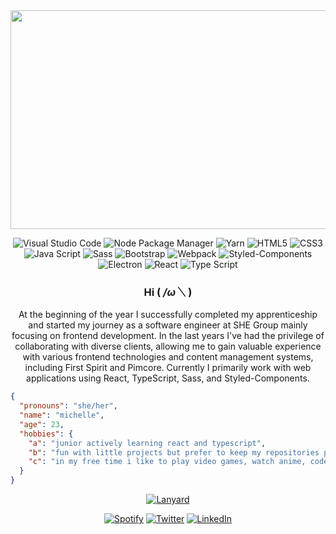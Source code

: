 <!-- <img src="https://i.pinimg.com/originals/2c/54/88/2c5488fd350f9317df2a50afb6ae5d54.gif" width="1050" height="350"> -->
<img src="https://i.pinimg.com/originals/a0/70/7d/a0707d977bccdce919e8a380ca92d139.gif" width="1050" height="350">

<div align="center">

  ![Visual Studio Code](https://img.shields.io/badge/Visual%20Studio%20Code%20-%20%23007ACC?style=flat&logo=visualstudiocode&logoColor=white)
  ![Node Package Manager](https://img.shields.io/badge/npm%20-%20%23CC3534?style=flat&logo=npm&logoColor=white)
  ![Yarn](https://img.shields.io/badge/yarn%20-%20%232C8EBB?style=flat&logo=yarn&logoColor=white)
  ![HTML5](https://img.shields.io/badge/HTML5%20-%20%23E54D26?style=flat&logo=html5&logoColor=white)
  ![CSS3](https://img.shields.io/badge/CSS3%20-%20%23379AD5?style=flat&logo=css3&logoColor=white)
  ![Java Script](https://img.shields.io/badge/JavaScript%20-%20%23F7DF1E?logo=javascript&logoColor=white)
  ![Sass](https://img.shields.io/badge/Sass%20-%20%23CD6799?style=flat&logo=sass&logoColor=white)
  ![Bootstrap](https://img.shields.io/badge/Bootstrap%20-%20%237952B3?style=flat&logo=bootstrap&logoColor=white)
  ![Webpack](https://img.shields.io/badge/webpack%20-%20%231C78C0?logo=webpack&logoColor=white)
  ![Styled-Components](https://img.shields.io/badge/styled%20components%20-%20%23DF7C8B?style=flat&logo=styled-components&logoColor=white)
  ![Electron](https://img.shields.io/badge/Electron%20-%20%2347848F?style=flat&logo=electron&logoColor=white)
  ![React](https://img.shields.io/badge/React%20-%20%23149ECA?style=flat&logo=react&logoColor=white)
  ![Type Script](https://img.shields.io/badge/TypeScript%20-%20%232D79C7?style=flat&logo=typescript&logoColor=white)

### Hi ( _/ω＼_ )

At the beginning of the year I successfully completed my apprenticeship and started my journey as a software engineer at SHE Group mainly focusing on frontend development. In the last years I've had the privilege of collaborating with diverse clients, allowing me to gain valuable experience with various frontend technologies and content management systems, including First Spirit and Pimcore. Currently I primarily work with web applications using React, TypeScript, Sass, and Styled-Components.

<div align="left">

```json
{
  "pronouns": "she/her",
  "name": "michelle",
  "age": 23,
  "hobbies": {
    "a": "junior actively learning react and typescript",
    "b": "fun with little projects but prefer to keep my repositories private",
    "c": "in my free time i like to play video games, watch anime, code and build my own keyboards"
  }
}
```

</div>
  
  [![Lanyard](https://lanyard.cnrad.dev/api/355408528996958208?borderRadius=50px&idleMessage=Doing%20some%20private%20stuff%20uwu&showDisplayName=true)](https://discord.com/users/355408528996958208)

  [![Spotify](https://img.shields.io/badge/Spotify%20-%20%231DB954?style=flat&logo=spotify&logoColor=white)](https://open.spotify.com/user/mimikuu)
  [![Twitter](https://img.shields.io/badge/Twitter%20-%20%231D9BF0?style=flat&logo=twitter&logoColor=white)](https://twitter.com/misherusenpai)
  [![LinkedIn](https://img.shields.io/badge/LinkedIn%20-%230A66C2?style=flat&logo=linkedin&logoColor=white)](https://www.linkedin.com/in/michellecelinahahn)

</div>
